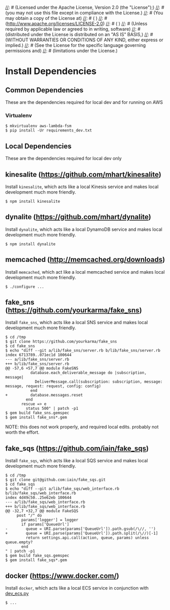[//]: # (Copyright 2016 Workiva Inc.)
[//]: # ( )
[//]: # (Licensed under the Apache License, Version 2.0 (the "License");)
[//]: # (you may not use this file except in compliance with the License.)
[//]: # (You may obtain a copy of the License at)
[//]: # ( )
[//]: # (http://www.apache.org/licenses/LICENSE-2.0)
[//]: # ( )
[//]: # (Unless required by applicable law or agreed to in writing, software)
[//]: # (distributed under the License is distributed on an "AS IS" BASIS,)
[//]: # (WITHOUT WARRANTIES OR CONDITIONS OF ANY KIND, either express or implied.)
[//]: # (See the License for the specific language governing permissions and)
[//]: # (limitations under the License.)

# Install Dependencies

## Common Dependencies

These are the dependencies required for local dev and for running on AWS

### Virtualenv

    $ mkvirtualenv aws-lambda-fsm
    $ pip install -Ur requirements_dev.txt
    
## Local Dependencies
    
These are the dependencies required for local dev only

## kinesalite (https://github.com/mhart/kinesalite)

Install `kinesalite`, which acts like a local Kinesis service and makes local development much more friendly.

    $ npm install kinesalite
    
## dynalite (https://github.com/mhart/dynalite)

Install `dynalite`, which acts like a local DynamoDB service and makes local development much more friendly.

    $ npm install dynalite
    
## memcached (http://memcached.org/downloads)

Install `memcached`, which act like a local memcached service and makes local development much more friendly.

    $ ./configure ...

## fake_sns (https://github.com/yourkarma/fake_sns)

Install `fake_sns`, which acts like a local SNS service and makes local development much more friendly.

    $ cd /tmp
    $ git clone https://github.com/yourkarma/fake_sns
    $ cd fake_sns
    $ echo "diff --git a/lib/fake_sns/server.rb b/lib/fake_sns/server.rb
    index 6713789..071ec1d 100644
    --- a/lib/fake_sns/server.rb
    +++ b/lib/fake_sns/server.rb
    @@ -57,6 +57,7 @@ module FakeSNS
               database.each_deliverable_message do |subscription, message|
                 DeliverMessage.call(subscription: subscription, message: message, request: request, config: config)
               end
    +          database.messages.reset
             end
           rescue => e
             status 500" | patch -p1
    $ gem build fake_sns.gemspec
    $ gem install fake_sns*.gem
    
NOTE: this does not work properly, and required local edits. probably not worth the effort.

## fake_sqs (https://github.com/iain/fake_sqs)

Install `fake_sqs`, which acts like a local SQS service and makes local development much more friendly.

    $ cd /tmp
    $ git clone git@github.com:iain/fake_sqs.git
    $ cd fake_sqs
    $ echo "diff --git a/lib/fake_sqs/web_interface.rb b/lib/fake_sqs/web_interface.rb
    index 4d49c50..25e62eb 100644
    --- a/lib/fake_sqs/web_interface.rb
    +++ b/lib/fake_sqs/web_interface.rb
    @@ -32,7 +32,7 @@ module FakeSQS
         post "/" do
           params['logger'] = logger
           if params['QueueUrl']
    -        queue = URI.parse(params['QueueUrl']).path.gsub(/\//, '')
    +        queue = URI.parse(params['QueueUrl']).path.split(/\//)[-1]
             return settings.api.call(action, queue, params) unless queue.empty?
           end
    " | patch -p1
    $ gem build fake_sqs.gemspec
    $ gem install fake_sqs*.gem

## docker (https://www.docker.com/)

Install `docker`, which acts like a local ECS service in conjunction with [dev_ecs.py](tools/dev_ecs.py)

    $ ...


